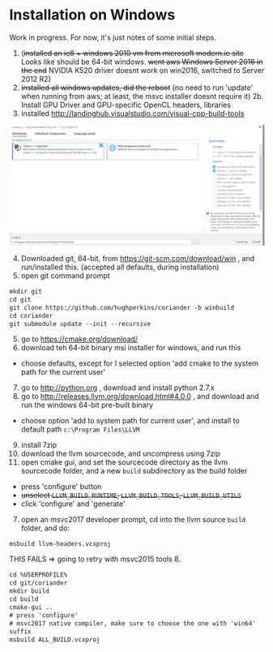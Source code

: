 # Installation on Windows

Work in progress. For now, it's just notes of some initial steps.

1. (~~installed an ie8 + windows 2010 vm from microsoft modern.ie site~~ Looks like should be 64-bit windows. ~~went aws Windows Server 2016 in the end~~ NVIDIA K520 driver doesnt work on win2016, switched to Server 2012 R2)
2. ~~installed all windows updates, did the reboot~~ (no need to run 'update' when running from aws; at least, the msvc installer doesnt require it)
2b. Install GPU Driver and GPU-specific OpenCL headers, libraries
3. installed http://landinghub.visualstudio.com/visual-cpp-build-tools

<img src="img/msvc_cmdlinetools_setup.png?raw=true" />

4. Downloaded git, 64-bit, from https://git-scm.com/download/win , and run/installed this. (accepted all defaults, during installation)
5. open git command prompt
```
mkdir git
cd git
git clone https://github.com/hughperkins/coriander -b winbuild
cd coriander
git submodule update --init --recursive
```
5. go to https://cmake.org/download/
6. download teh 64-bit binary msi installer for windows, and run this
- choose defaults, except for I selected option 'add cmake to the system path for the current user'
7. go to http://python.org , download and install python 2.7.x
8. go to http://releases.llvm.org/download.html#4.0.0 , and download and run the windows 64-bit pre-built binary
- choose option 'add to system path for current user', and install to default path `c:\Program Files\LLVM`
9. install 7zip
10. download the llvm sourcecode, and uncompress using 7zip
11. open cmake gui, and set the sourcecode directory as the llvm sourcecode folder, and a new `build` subdirectory as the build folder
- press 'configure' button
- ~~unselect `LLVM_BUILD_RUNTIME`, `LLVM_BUILD_TOOLS`, `LLVM_BUILD_UTILS`~~
- click 'configure' and 'generate'
7. open an msvc2017 developer prompt, cd into the llvm source `build` folder, and do:
```
msbuild llvm-headers.vcxproj
```
THIS FAILS => going to retry with msvc2015 tools
8.
```
cd %USERPROFILE%
cd git/coriander
mkdir build
cd build
cmake-gui ..
# press 'configure'
# msvc2017 native compiler, make sure to choose the one with 'win64' suffix
msbuild ALL_BUILD.vcxproj
```
